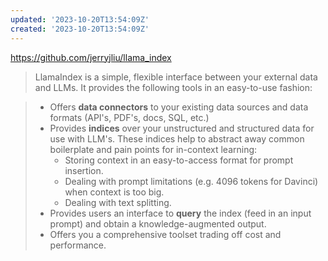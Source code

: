 ```yaml
---
updated: '2023-10-20T13:54:09Z'
created: '2023-10-20T13:54:09Z'
---
```

https://github.com/jerryjliu/llama_index

> LlamaIndex is a simple, flexible interface between your external data and LLMs. It provides the following tools in an easy-to-use fashion:

> -   Offers **data connectors** to your existing data sources and data formats (API's, PDF's, docs, SQL, etc.)
> -   Provides **indices** over your unstructured and structured data for use with LLM's. These indices help to abstract away common boilerplate and pain points for in-context learning:
>     -   Storing context in an easy-to-access format for prompt insertion.
>     -   Dealing with prompt limitations (e.g. 4096 tokens for Davinci) when context is too big.
>     -   Dealing with text splitting.
> -   Provides users an interface to **query** the index (feed in an input prompt) and obtain a knowledge-augmented output.
> -   Offers you a comprehensive toolset trading off cost and performance.
